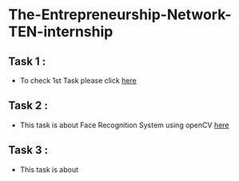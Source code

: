 # The-Entrepreneurship-Network-TEN-internship
##  Task 1 :
- To check 1st Task please click [here](https://github.com/Ashlesha8421/The-Entrepreneurship-Network-TEN-internship/blob/Ashlesha_Datir/Machine%20Learning(CoreTask-1).pptx)
## Task 2 :
- This task is about Face Recognition System using openCV [here](https://github.com/Ashlesha8421/The-Entrepreneurship-Network-TEN-internship/tree/Ashlesha_Datir/Face-Recognition-System-Task-2)
## Task 3 :
- This task is about

